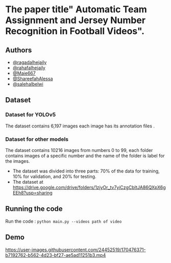 # The paper title" Automatic Team Assignment and Jersey Number Recognition in Football Videos".
## Authors
- [@ragadalhejaily](https://www.github.com/ragadalhejaily)
- [@rahafalhejaily](https://www.github.com/rahafalhejaily)
- [@Maie667](https://www.github.com/Maie667)
- [@ShareefahAlessa](https://www.github.com/ShareefahAlessa)
- [@salehalbelwi](https://www.github.com/salehalbelwi)
## Dataset
### Dataset for YOLOv5 
The dataset contains 6,197 images each image has its annotation files .  
### Dataset for other models 
The dataset contains 10216 images from numbers 0 to 99, each folder contains images of a specific number and the name of the folder is label for the images. 

- The dataset was divided into three parts: 70% of the data for training, 10% for validation, and 20% for testing.
- The dataset at https://drive.google.com/drive/folders/1zjyOr_tv7yiCzgCbItJA86QXpX6gEEh8?usp=sharing 
## Running the code
Run the code :  `python main.py --videos path of video`

## Demo
https://user-images.githubusercontent.com/24452519/170476371-b7192762-b562-4d23-bf27-ae5ad11251b3.mp4


